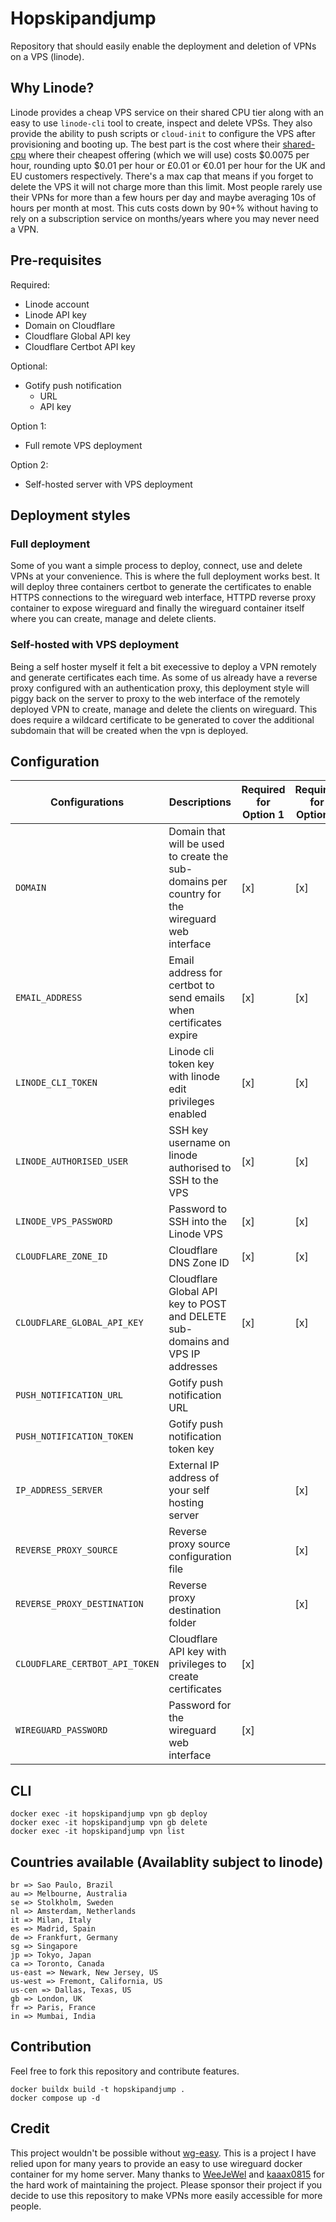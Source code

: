 # Hopskipandjump

Repository that should easily enable the deployment and deletion of VPNs on a VPS (linode).

## Why Linode?

Linode provides a cheap VPS service on their shared CPU tier along with an easy to use `linode-cli` tool to create, inspect and delete VPSs. They also provide the ability to push scripts or `cloud-init` to configure the VPS after provisioning and booting up. The best part is the cost where their [shared-cpu](https://www.linode.com/pricing/) where their cheapest offering (which we will use) costs $0.0075 per hour, rounding upto $0.01 per hour or £0.01 or €0.01 per hour for the UK and EU customers respectively. There's a max cap that means if you forget to delete the VPS it will not charge more than this limit. Most people rarely use their VPNs for more than a few hours per day and maybe averaging 10s of hours per month at most. This cuts costs down by 90+% without having to rely on a subscription service on months/years where you may never need a VPN.

## Pre-requisites

Required:
- Linode account
- Linode API key
- Domain on Cloudflare
- Cloudflare Global API key
- Cloudflare Certbot API key

Optional:
- Gotify push notification
  - URL
  - API key

Option 1:
- Full remote VPS deployment

Option 2:
- Self-hosted server with VPS deployment

## Deployment styles

### Full deployment

Some of you want a simple process to deploy, connect, use and delete VPNs at your convenience. This is where the full deployment works best. It will deploy three containers certbot to generate the certificates to enable HTTPS connections to the wireguard web interface, HTTPD reverse proxy container to expose wireguard and finally the wireguard container itself where you can create, manage and delete clients.

### Self-hosted with VPS deployment

Being a self hoster myself it felt a bit execessive to deploy a VPN remotely and generate certificates each time. As some of us already have a reverse proxy configured with an authentication proxy, this deployment style will piggy back on the server to proxy to the web interface of the remotely deployed VPN to create, manage and delete the clients on wireguard. This does require a wildcard certificate to be generated to cover the additional subdomain that will be created when the vpn is deployed.

## Configuration

| Configurations                 | Descriptions                                                                                   | Required for Option 1 | Required for Option 2 | Optional              |
| ------------------------------ | ---------------------------------------------------------------------------------------------- | --------------------- | --------------------- | --------------------- |
| `DOMAIN`                       | Domain that will be used to create the sub-domains per country for the wireguard web interface | [x]                   | [x]                   |                       |
| `EMAIL_ADDRESS`                | Email address for certbot to send emails when certificates expire                              | [x]                   | [x]                   |                       |
| `LINODE_CLI_TOKEN`             | Linode cli token key with linode edit privileges enabled                                       | [x]                   | [x]                   |                       |
| `LINODE_AUTHORISED_USER`       | SSH key username on linode authorised to SSH to the VPS                                        | [x]                   | [x]                   |                       |
| `LINODE_VPS_PASSWORD`          | Password to SSH into the Linode VPS                                                            | [x]                   | [x]                   |                       |
| `CLOUDFLARE_ZONE_ID`           | Cloudflare DNS Zone ID                                                                         | [x]                   | [x]                   |                       |
| `CLOUDFLARE_GLOBAL_API_KEY`    | Cloudflare Global API key to POST and DELETE sub-domains and VPS IP addresses                  | [x]                   | [x]                   |                       |
| `PUSH_NOTIFICATION_URL`        | Gotify push notification URL                                                                   |                       |                       | [x]                   |
| `PUSH_NOTIFICATION_TOKEN`      | Gotify push notification token key                                                             |                       |                       | [x]                   |
| `IP_ADDRESS_SERVER`            | External IP address of your self hosting server                                                |                       | [x]                   |                       |
| `REVERSE_PROXY_SOURCE`         | Reverse proxy source configuration file                                                        |                       | [x]                   |                       |
| `REVERSE_PROXY_DESTINATION`    | Reverse proxy destination folder                                                               |                       | [x]                   |                       |
| `CLOUDFLARE_CERTBOT_API_TOKEN` | Cloudflare API key with privileges to create certificates                                      | [x]                   |                       |                       |
| `WIREGUARD_PASSWORD`           | Password for the wireguard web interface                                                       | [x]                   |                       |                       |

## CLI

```
docker exec -it hopskipandjump vpn gb deploy
docker exec -it hopskipandjump vpn gb delete
docker exec -it hopskipandjump vpn list
```

## Countries available (Availablity subject to linode)

```
br => Sao Paulo, Brazil
au => Melbourne, Australia
se => Stolkholm, Sweden
nl => Amsterdam, Netherlands
it => Milan, Italy
es => Madrid, Spain
de => Frankfurt, Germany
sg => Singapore
jp => Tokyo, Japan
ca => Toronto, Canada
us-east => Newark, New Jersey, US
us-west => Fremont, California, US
us-cen => Dallas, Texas, US
gb => London, UK
fr => Paris, France
in => Mumbai, India
```

## Contribution

Feel free to fork this repository and contribute features.

```
docker buildx build -t hopskipandjump .
docker compose up -d
```

## Credit

This project wouldn't be possible without [wg-easy](https://github.com/wg-easy/wg-easy/tree/production). This is a project I have relied upon for many years to provide an easy to use wireguard docker container for my home server. Many thanks to [WeeJeWel](https://github.com/sponsors/WeeJeWel) and [kaaax0815](https://github.com/sponsors/kaaax0815) for the hard work of maintaining the project. Please sponsor their project if you decide to use this repository to make VPNs more easily accessible for more people.
